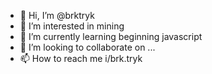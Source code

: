 - 👋 Hi, I’m @brktryk
- 👀 I’m interested in mining
- 🌱 I’m currently learning beginning javascript
- 💞️ I’m looking to collaborate on ...
- 📫 How to reach me i/brk.tryk
<!---
brktryk/brktryk is a ✨ special ✨ repository because its `README.md` (this file) appears on your GitHub profile.
You can click the Preview link to take a look at your changes.
--->
